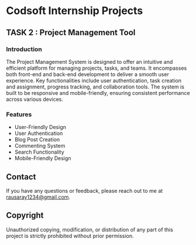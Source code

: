 # Codsoft Internship Projects

## TASK 2 : Project Management Tool

### Introduction

The Project Management System is designed to offer an intuitive and efficient platform for managing projects, tasks, and teams. It encompasses both front-end and back-end development to deliver a smooth user experience. Key functionalities include user authentication, task creation and assignment, progress tracking, and collaboration tools. The system is built to be responsive and mobile-friendly, ensuring consistent performance across various devices.

### Features

- User-Friendly Design
- User Authentication
- Blog Post Creation
- Commenting System
- Search Functionality
- Mobile-Friendly Design

## Contact

If you have any questions or feedback, please reach out to me at [rausaray1234@gmail.com](mailto:rausaray1234@gmail.com).

## Copyright

Unauthorized copying, modification, or distribution of any part of this project is strictly prohibited without prior permission.
